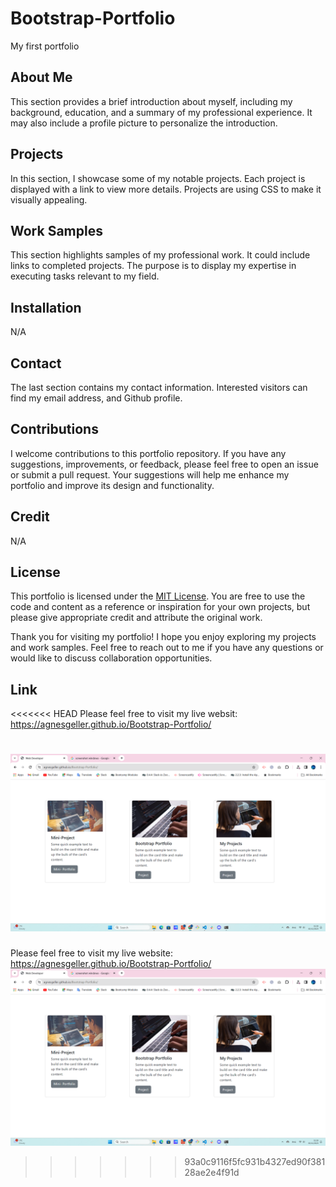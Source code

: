 # Bootstrap-Portfolio

My first portfolio

## About Me

This section provides a brief introduction about myself, including my background, education, and a summary of my professional experience. It may also include a profile picture to personalize the introduction.

## Projects

In this section, I showcase some of my notable projects. Each project is displayed with a link to view more details. Projects are using CSS to make it visually appealing.

## Work Samples

This section highlights samples of my professional work. It could include links to completed projects. The purpose is to display my expertise in executing tasks relevant to my field.

## Installation

N/A

## Contact

The last section contains my contact information. Interested visitors can find my email address, and Github profile.

## Contributions

I welcome contributions to this portfolio repository. If you have any suggestions, improvements, or feedback, please feel free to open an issue or submit a pull request. Your suggestions will help me enhance my portfolio and improve its design and functionality.

## Credit

N/A

## License

This portfolio is licensed under the [MIT License](https://opensource.org/licenses/MIT). You are free to use the code and content as a reference or inspiration for your own projects, but please give appropriate credit and attribute the original work.

Thank you for visiting my portfolio! I hope you enjoy exploring my projects and work samples. Feel free to reach out to me if you have any questions or would like to discuss collaboration opportunities.

## Link

<<<<<<< HEAD
Please feel free to visit my live websit: https://agnesgeller.github.io/Bootstrap-Portfolio/


![My Portfolio](<Screenshot (4).png>)
=======
Please feel free to visit my live website: https://agnesgeller.github.io/Bootstrap-Portfolio/
![My Portfolio](<Screenshot (4).png>)
>>>>>>> 93a0c9116f5fc931b4327ed90f38128ae2e4f91d
